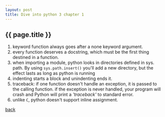 ```yaml
---
layout: post
title: Dive into python 3 chapter 1
---
```


## {{ page.title }}

1. keyword function always goes after a none keyword argument.   
2. every function deserves a docstring, which must be the first thing destined
in a function.    
3. when importing a module, python looks in directories defined in
sys. path. By using ```sys.path.insert()``` you'll add a new directory,
 but the effect lasts as long as python is running     
4. indenting starts a block and unindenting ends it.    
5. traceback: if one function doesn't handle an exception,
it is passed to the calling function. if the exception is
never handled, your program will crash and Python will print
a _'traceback'_ to standard error.    
6. unlike `C`, python doesn't support inline assignment.    

[back](./)
